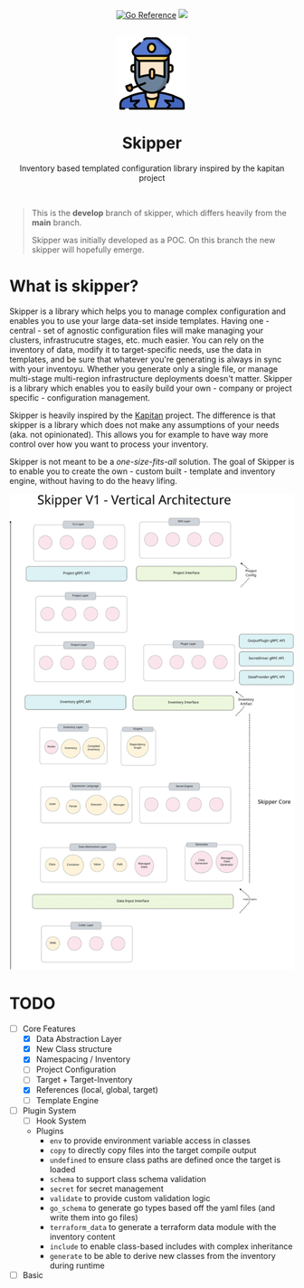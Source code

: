 <div align="center">
  <!-- BADGES -->
  <p>
    <a href="https://pkg.go.dev/github.com/lukasjarosch/skipper"><img src="https://pkg.go.dev/badge/github.com/lukasjarosch/skipper.svg" alt="Go Reference"></a>
    <a href="https://goreportcard.com/report/github.com/lukasjarosch/skipper"><img src="https://goreportcard.com/badge/github.com/lukasjarosch/skipper"></a>
  </p>
  <br/>

  <!-- LOGO -->
  <a href="https://github.com/lukasjarosch/skipper">
    <img src="./docs/docs/assets/logo.png" alt="Logo" width="128" height="128">
  </a>

  <!-- SKIPPER TLDR -->
  <h1 align="center">Skipper</h3>
  <p>Inventory based templated configuration library inspired by the kapitan project</p>
  </br>
</div>

> This is the **develop** branch of skipper, which differs heavily from the **main** branch.
>
> Skipper was initially developed as a POC. On this branch the new skipper will hopefully emerge.

# What is skipper?

Skipper is a library which helps you to manage complex configuration and enables
you to use your large data-set inside templates.
Having one - central - set of agnostic configuration files will make managing
your clusters, infrastrucutre stages, etc. much easier. You can rely on
the inventory of data, modify it to target-specific needs, use the data in
templates, and be sure that whatever you're generating is always in sync with your inventoyu.
Whether you generate only a single file, or manage multi-stage multi-region infrastructure deployments doesn't matter.
Skipper is a library which enables you to easily build your own - company or project specific - configuration management.

Skipper is heavily inspired by the [Kapitan](https://kapitan.dev/) project. The difference
is that skipper is a library which does not make any assumptions of your needs (aka. not opinionated).
This allows you for example to have way more control over how you want to process your inventory.

Skipper is not meant to be a _one-size-fits-all_ solution. The goal of Skipper is to enable
you to create the own - custom built - template and inventory engine, without having to do the heavy lifing.

![](./docs/docs/assets/current_arch_state.svg)

# TODO

- [ ] Core Features
  - [x] Data Abstraction Layer
  - [x] New Class structure
  - [x] Namespacing / Inventory
  - [ ] Project Configuration
  - [ ] Target + Target-Inventory
  - [x] References (local, global, target)
  - [ ] Template Engine
- [ ] Plugin System
  - [ ] Hook System
  - Plugins
    - `env` to provide environment variable access in classes
    - `copy` to directly copy files into the target compile output
    - `undefined` to ensure class paths are defined once the target is loaded
    - `schema` to support class schema validation
    - `secret` for secret management
    - `validate` to provide custom validation logic
    - `go_schema` to generate go types based off the yaml files (and write them into go files)
    - `terraform_data` to generate a terraform data module with the inventory content
    - `include` to enable class-based includes with complex inheritance
    - `generate` to be able to derive new classes from the inventory during runtime
- [ ] Basic
